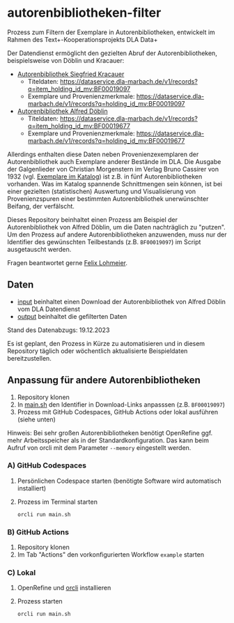 # autorenbibliotheken-filter

Prozess zum Filtern der Exemplare in Autorenbibliotheken, entwickelt im Rahmen des Text+-Kooperationsprojekts DLA Data+

Der Datendienst ermöglicht den gezielten Abruf der Autorenbibliotheken, beispielsweise von Döblin und Kracauer:
* [Autorenbibliothek Siegfried Kracauer](https://www.dla-marbach.de/bibliothek/spezialsammlungen/bestandsliste/bibliothek-siegfried-kracauer)
  * Titeldaten: https://dataservice.dla-marbach.de/v1/records?q=item_holding_id_mv:BF00019097
  * Exemplare und Provenienzmerkmale: https://dataservice.dla-marbach.de/v1/records?q=holding_id_mv:BF00019097
* [Autorenbibliothek Alfred Döblin](https://www.dla-marbach.de/bibliothek/spezialsammlungen/bestandsliste/bibliothek-alfred-doeblin)
  * Titeldaten: https://dataservice.dla-marbach.de/v1/records?q=item_holding_id_mv:BF00019677
  * Exemplare und Provenienzmerkmale: https://dataservice.dla-marbach.de/v1/records?q=holding_id_mv:BF00019677

Allerdings enthalten diese Daten neben Provenienzexemplaren der Autorenbibliothek auch Exemplare anderer Bestände im DLA. Die Ausgabe der Galgenlieder von Christian Morgenstern im Verlag Bruno Cassirer von 1932 (vgl. [Exemplare im Katalog](https://www.dla-marbach.de/find/opac/id/AK00416805/?tx_find_find%5bau%5d=00605895%23tabaccess)) ist z.B. in fünf Autorenbibliotheken vorhanden. Was im Katalog spannende Schnittmengen sein können, ist bei einer gezielten (statistischen) Auswertung und Visualisierung von Provenienzspuren einer bestimmten Autorenbibliothek unerwünschter Beifang, der verfälscht.

Dieses Repository beinhaltet einen Prozess am Beispiel der Autorenbibliothek von Alfred Döblin, um die Daten nachträglich zu "putzen". Um den Prozess auf andere Autorenbibliotheken anzuwenden, muss nur der Identifier des gewünschten Teilbestands (z.B. `BF00019097`) im Script ausgetauscht werden.

Fragen beantwortet gerne [Felix Lohmeier](https://github.com/felixlohmeier).

## Daten

* [input](input) beinhaltet einen Download der Autorenbibliothek von Alfred Döblin vom DLA Datendienst
* [output](output) beinhaltet die gefilterten Daten

Stand des Datenabzugs: 19.12.2023

Es ist geplant, den Prozess in Kürze zu automatisieren und in diesem Repository täglich oder wöchentlich aktualisierte Beispieldaten bereitzustellen.

## Anpassung für andere Autorenbibliotheken

1. Repository klonen
2. In [main.sh](main.sh) den Identifier in Download-Links anpasssen (z.B. `BF00019097`)
3. Prozess mit GitHub Codespaces, GitHub Actions oder lokal ausführen (siehe unten)

Hinweis: Bei sehr großen Autorenbibliotheken benötigt OpenRefine ggf. mehr Arbeitsspeicher als in der Standardkonfiguration. Das kann beim Aufruf von orcli mit dem Parameter `--memory` eingestellt werden.

### A) GitHub Codespaces

1. Persönlichen Codespace starten (benötigte Software wird automatisch installiert)
2. Prozess im Terminal starten

    ```
    orcli run main.sh
    ```

### B) GitHub Actions

1. Repository klonen
2. Im Tab "Actions" den vorkonfigurierten Workflow `example` starten

### C) Lokal

1. OpenRefine und [orcli](https://github.com/opencultureconsulting/orcli) installieren
2. Prozess starten

    ```
    orcli run main.sh
    ```
